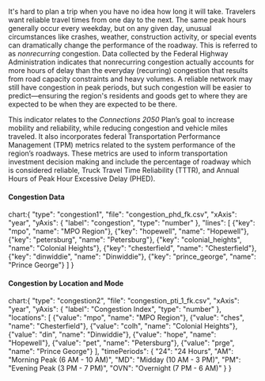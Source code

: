 It's hard to plan a trip when you have no idea how long it will take. Travelers want reliable travel times from one day to the next. The same peak hours generally occur every weekday, but on any given day, unusual circumstances like crashes, weather, construction activity, or special events can dramatically change the performance of the roadway. This is referred to as _nonrecurring_ congestion. Data collected by the Federal Highway Administration indicates that nonrecurring congestion actually accounts for more hours of delay than the everyday (recurring) congestion that results from road capacity constraints and heavy volumes. A reliable network may still have congestion in peak periods, but such congestion will be easier to predict—ensuring the region's residents and goods get to where they are expected to be when they are expected to be there.

This indicator relates to the _Connections 2050_ Plan’s goal to increase mobility and reliability, while reducing congestion and vehicle miles traveled. It also incorporates federal Transportation Performance Management (TPM) metrics related to the system performance of the region’s roadways. These metrics are used to inform transportation investment decision making and include the percentage of roadway which is considered reliable, Truck Travel Time Reliability (TTTR), and Annual Hours of Peak Hour Excessive Delay (PHED).

#### Congestion Data

chart:{
"type": "congestion1",
"file": "congestion_phd_fk.csv",
"xAxis": "year",
"yAxis": {
"label": "congestion",
"type": "number"
},
"lines": [
{"key": "mpo", "name": "MPO Region"},
{"key": "hopewell", "name": "Hopewell"},
{"key": "petersburg", "name": "Petersburg"},
{"key": "colonial_heights", "name": "Colonial Heights"},
{"key": "chesterfield", "name": "Chesterfield"},
{"key": "dinwiddie", "name": "Dinwiddie"},
{"key": "prince_george", "name": "Prince George"}
]
}

#### Congestion by Location and Mode

chart:{
"type": "congestion2",
"file": "congestion_pti_1_fk.csv",
"xAxis": "year",
"yAxis": {
"label": "Congestion Index",
"type": "number"
},
"locations": [
{"value": "mpo", "name": "MPO Region"},
{"value": "ches", "name": "Chesterfield"},
{"value": "colh", "name": "Colonial Heights"},
{"value": "din", "name": "Dinwiddie"},
{"value": "hope", "name": "Hopewell"},
{"value": "pet", "name": "Petersburg"},
{"value": "prge", "name": "Prince George"}
],
"timePeriods": {
"24": "24 Hours",
"AM": "Morning Peak (6 AM - 10 AM)",
"MD": "Midday (10 AM - 3 PM)",
"PM": "Evening Peak (3 PM - 7 PM)",
"OVN": "Overnight (7 PM - 6 AM)"
}
}
